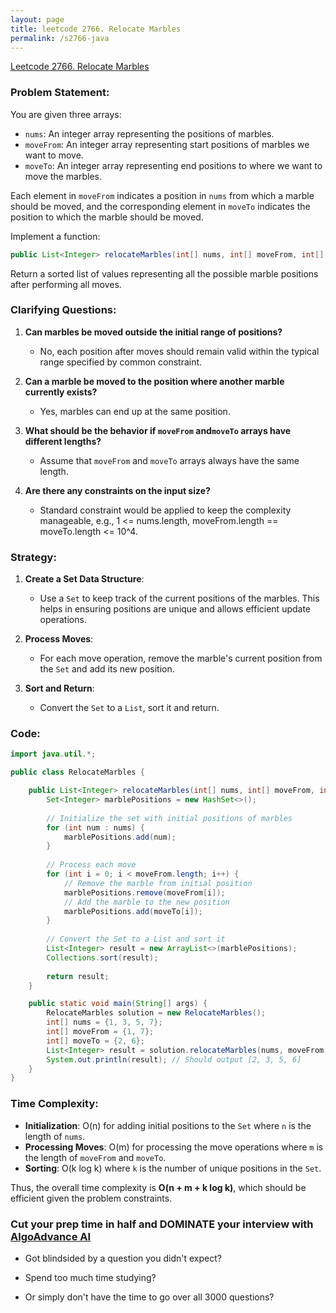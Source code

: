 ```yaml
---
layout: page
title: leetcode 2766. Relocate Marbles
permalink: /s2766-java
---
```

[Leetcode 2766. Relocate Marbles](https://algoadvance.github.io/algoadvance/l2766)
### Problem Statement:

You are given three arrays:
- `nums`: An integer array representing the positions of marbles.
- `moveFrom`: An integer array representing start positions of marbles we want to move.
- `moveTo`: An integer array representing end positions to where we want to move the marbles.

Each element in `moveFrom` indicates a position in `nums` from which a marble should be moved, and the corresponding element in `moveTo` indicates the position to which the marble should be moved.

Implement a function:

```java
public List<Integer> relocateMarbles(int[] nums, int[] moveFrom, int[] moveTo)
```

Return a sorted list of values representing all the possible marble positions after performing all moves.

### Clarifying Questions:

1. **Can marbles be moved outside the initial range of positions?**
   - No, each position after moves should remain valid within the typical range specified by common constraint.

2. **Can a marble be moved to the position where another marble currently exists?**
   - Yes, marbles can end up at the same position.

3. **What should be the behavior if `moveFrom` and`moveTo` arrays have different lengths?**
   - Assume that `moveFrom` and `moveTo` arrays always have the same length.

4. **Are there any constraints on the input size?**
   - Standard constraint would be applied to keep the complexity manageable, e.g., 1 <= nums.length, moveFrom.length == moveTo.length <= 10^4.

### Strategy:

1. **Create a Set Data Structure**:
   - Use a `Set` to keep track of the current positions of the marbles. This helps in ensuring positions are unique and allows efficient update operations.

2. **Process Moves**:
   - For each move operation, remove the marble's current position from the `Set` and add its new position.

3. **Sort and Return**:
   - Convert the `Set` to a `List`, sort it and return.

### Code:

```java
import java.util.*;

public class RelocateMarbles {

    public List<Integer> relocateMarbles(int[] nums, int[] moveFrom, int[] moveTo) {
        Set<Integer> marblePositions = new HashSet<>();
        
        // Initialize the set with initial positions of marbles
        for (int num : nums) {
            marblePositions.add(num);
        }
        
        // Process each move
        for (int i = 0; i < moveFrom.length; i++) {
            // Remove the marble from initial position
            marblePositions.remove(moveFrom[i]);
            // Add the marble to the new position
            marblePositions.add(moveTo[i]);
        }
        
        // Convert the Set to a List and sort it
        List<Integer> result = new ArrayList<>(marblePositions);
        Collections.sort(result);
        
        return result;
    }

    public static void main(String[] args) {
        RelocateMarbles solution = new RelocateMarbles();
        int[] nums = {1, 3, 5, 7};
        int[] moveFrom = {1, 7};
        int[] moveTo = {2, 6};
        List<Integer> result = solution.relocateMarbles(nums, moveFrom, moveTo);
        System.out.println(result); // Should output [2, 3, 5, 6]
    }
}
```

### Time Complexity:

- **Initialization**: O(n) for adding initial positions to the `Set` where `n` is the length of `nums`.
- **Processing Moves**: O(m) for processing the move operations where `m` is the length of `moveFrom` and `moveTo`.
- **Sorting**: O(k log k) where `k` is the number of unique positions in the `Set`.

Thus, the overall time complexity is **O(n + m + k log k)**, which should be efficient given the problem constraints.


### Cut your prep time in half and DOMINATE your interview with [AlgoAdvance AI](https://algoAdvance.com)

- Got blindsided by a question you didn't expect?

- Spend too much time studying?

- Or simply don't have the time to go over all 3000 questions?

